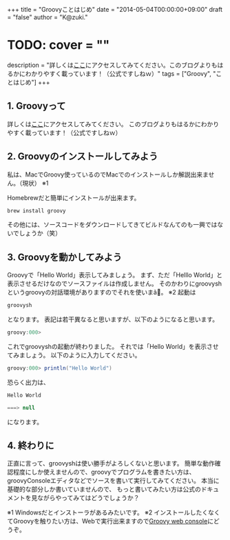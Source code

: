 +++
title = "Groovyことはじめ"
date = "2014-05-04T00:00:00+09:00"
draft = "false"
author = "K@zuki."
# TODO: cover = ""
description = "詳しくは[ここ](http://groovy.codehaus.org/Japanese+Home)にアクセスしてみてください。このブログよりもはるかにわかりやすく載っています！（公式ですしねｗ）"
tags = ["Groovy", "ことはじめ"]
+++

## 1. Groovyって

詳しくは[ここ](http://groovy.codehaus.org/Japanese+Home)にアクセスしてみてください。
このブログよりもはるかにわかりやすく載っています！（公式ですしねｗ）

## 2. Groovyのインストールしてみよう

私は、MacでGroovy使っているのでMacでのインストールしか解説出来ません。（現状） ※1

Homebrewだと簡単にインストールが出来ます。

```sh
brew install groovy
```

その他には、ソースコードをダウンロードしてきてビルドなんてのも一興ではないでしょうか（笑）

## 3. Groovyを動かしてみよう

Groovyで「Hello World」表示してみましょう。
まず、ただ「Helllo World」と表示させるだけなのでソースファイルは作成しません。 
そのかわりにgroovyshというgroovyの対話環境がありますのでそれを使いまã<M-C-A>。 ※2
起動は

```sh
groovysh
```

となります。
表記は若干異なると思いますが、以下のようになると思います。

```groovy
groovy:000>
```

これでgroovyshの起動が終わりました。
それでは「Hello World」を表示させてみましょう。
以下のように入力してください。

```groovy
groovy:000> println("Hello World")
```

恐らく出力は、

```groovy
Hello World

===> null
```

になります。

## 4. 終わりに

正直に言って、groovyshは使い勝手がよろしくないと思います。
簡単な動作確認程度にしか使えませんので、groovyでプログラムを書きたい方は、 groovyConsoleエディタなどでソースを書いて実行してみてください。 
本当に基礎的な部分しか書いていませんので、 もっと書いてみたい方は公式のドキュメントを見ながらやってみてはどうでしょうか？

※1 Windowsだとインストーラがあるみたいです。
※2 インストールしたくなくてGroovyを触りたい方は、Webで実行出来ますので[Groovy web console](https://groovyconsole.appspot.com/)にどうぞ。
